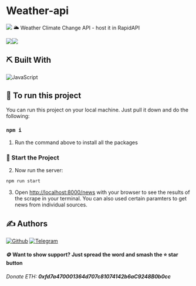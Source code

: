 # Weather-api 
<img src="https://img.shields.io/badge/Open%20Source-Yes-cyan?style=flat-square"> 
🌥️ Weather Climate Change API - host it in RapidAPI 

<img src="https://img.shields.io/badge/Version-0.1-green?style=for-the-badge"><img src="https://img.shields.io/github/license/bild96/solana-explorer?style=for-the-badge&color=blue">

## ⛏️ Built With <a name = "tech_stack"></a>

<img alt="JavaScript" src="https://img.shields.io/badge/javascript-%23323330.svg?&style=for-the-badge&logo=javascript&logoColor=%23F7DF1E"/>



## 🚀 To run this project

You can run this project on your local machine. Just pull it down and do the following:

### `npm i`

1. Run the command above to install all the packages

### 🏁 Start the Project

2. Now run the server:

```bash
npm run start
```

3. Open [http://localhost:8000/news](http://localhost:8000/news) with your browser to see the results of the scrape in your terminal. You can also used certain paramters to get news from individual sources.

## ✍️ Authors <a name = "authors"></a>

[![Github](https://img.shields.io/badge/Github-bild96-purple?style=for-the-badge&logo=github)](https://github.com/bild96)
[![Telegram](https://img.shields.io/badge/Telegram-bild96-indigo?style=for-the-badge&logo=telegram)](https://t.me/bild96)

#### 🪙 Want to show support? Just spread the word and smash the ⭐ star button
###### Donate ETH: ***0xfd7a470001364d707c81074142b6aC9248B0b0cc***


